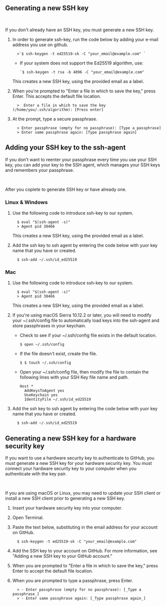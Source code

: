 ## **Generating a new SSH key**
&nbsp;
 

If you don't already have an SSH key, you must generate a new SSH key.


1. In order to generate ssh-key, run the code below by adding your e-mail address you use on github.
   
         >`$ ssh-keygen -t ed25519-sk -C "your_email@example.com" `
      - If your system does not support the Ed25519 algorithm, use:
  
            `$ ssh-keygen -t rsa -b 4096 -C "your_email@example.com" 
  
   This creates a new SSH key, using the provided email as a label.

2. When you're prompted to "Enter a file in which to save the key," press Enter. This accepts the default file location.
   
         >  Enter a file in which to save the key (/home/you/.ssh/algorithm): [Press enter] 
3. At the prompt, type a secure passphrase.
 
         > Enter passphrase (empty for no passphrase): [Type a passphrase]
         > Enter same passphrase again: [Type passphrase again]



## **Adding your SSH key to the ssh-agent**

If you don't want to reenter your passphrase every time you use your SSH key, you can add your key to the SSH agent, which manages your SSH keys and remembers your passphrase.

&nbsp;

After you coplete to generate SSH key or have already one. 

### **Linux & Windows**

1. Use the following code to introduce ssh-key to our system.
   
         $ eval "$(ssh-agent -s)" 
         > Agent pid 38466 
  
   This creates a new SSH key, using the provided email as a label.

2. Add the ssh key to ssh agent by entering the code below with yuor key name that you have or created.
   
         $ ssh-add ~/.ssh/id_ed25519 



### **Mac**

1. Use the following code to introduce ssh-key to our system.
 
         $ eval "$(ssh-agent -s)" 
         > Agent pid 38466 
   This creates a new SSH key, using the provided email as a label.

2. If you're using macOS Sierra 10.12.2 or later, you will need to modify your ~/.ssh/config file to automatically load keys into the ssh-agent and store passphrases in your keychain.
   - Check to see if your ~/.ssh/config file exists in the default location.
  
         $ open ~/.ssh/config
   - If the file doesn't exist, create the file.
  
         $ $ touch ~/.ssh/config
   - Open your ~/.ssh/config file, then modify the file to contain the following lines with your SSH Key file name and path.
 
         Host *
           AddKeysToAgent yes 
           UseKeychain yes 
           IdentityFile ~/.ssh/id_ed25519 

3. Add the ssh key to ssh agent by entering the code below with yuor key name that you have or created.
   
         $ ssh-add ~/.ssh/id_ed25519 




## **Generating a new SSH key for a hardware security key**

If you want to use a hardware security key to authenticate to GitHub, you must generate a new SSH key for your hardware security key. You must connect your hardware security key to your computer when you authenticate with the key pair.

&nbsp;

If you are using macOS or Linux, you may need to update your SSH client or install a new SSH client prior to generating a new SSH key.

1. Insert your hardware security key into your computer.
   
2. Open Terminal.
   
3. Paste the text below, substituting in the email address for your account on GitHub.
   
         $ ssh-keygen -t ed25519-sk -C "your_email@example.com" 


4. Add the SSH key to your account on GitHub. For more information, see "Adding a new SSH key to your GitHub account."
5. When you are prompted to "Enter a file in which to save the key," press Enter to accept the default file location.
6. When you are prompted to type a passphrase, press Enter.
   
         > - Enter passphrase (empty for no passphrase): [_Type a passphrase_]
         > - Enter same passphrase again: [_Type passphrase again_]
   
